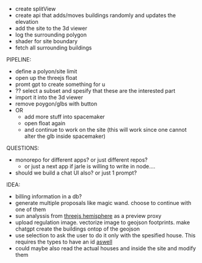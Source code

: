 - create splitView
- create api that adds/moves buildings randomly and updates the elevation
- add the site to the 3d viewer
- log the surrounding polygon
- shader for site boundary 
- fetch all surrounding buildings

PIPELINE:
- define a polyon/site limit
- open up the threejs float
- promt gpt to create something for u
- ?? select a subset and spesify that these are the interested part
- import it into the 3d viewer
- remove poygon/glbs with button 
- OR  
    - add more stuff into spacemaker
    - open float again
    - and continue to work on the site (this will work since one cannot alter the glb inside spacemaker)

QUESTIONS:
- monorepo for different apps? or just different repos?
    - or just a next app if jarle is willing to write in node....
- should we build a chat UI also? or just 1 prompt?

IDEA: 
- billing information in a db?
- generate multiple proposals like magic wand. choose to continue with one of them
- sun analyssis from [threejs hemisphere](https://github.com/mrdoob/three.js/blob/master/examples/webgl_shaders_sky.html) as a preview proxy
- upload regulation image. vectorize image to geojson footprints. make chatgpt create the buildings ontop of the geojson
- use selection to ask the user to do it only with the spesified house. This requires the types to have an id [aswell](aswell)
- could maybe also read the actual houses and inside the site and modify them

